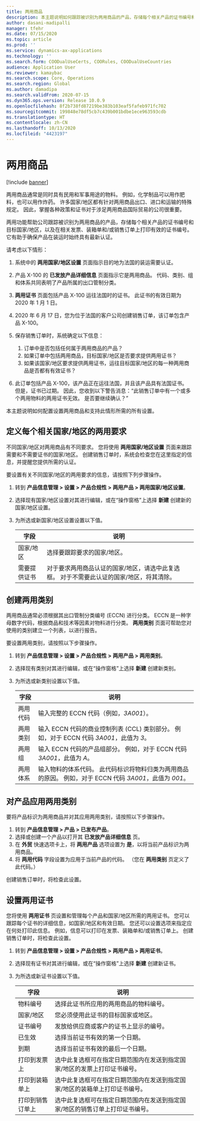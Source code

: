 ```yaml
---
title: 两用商品
description: 本主题说明如何跟踪被识别为两用商品的产品，存储每个相关产品的证书编号和目标国家/地区，以及在相关发票、装箱单和/或销售订单上打印有效的证书编号。
author: dasani-madipalli
manager: tfehr
ms.date: 07/15/2020
ms.topic: article
ms.prod: ''
ms.service: dynamics-ax-applications
ms.technology: ''
ms.search.form: COODualUseCerts, COORules, COODualUseCountries
audience: Application User
ms.reviewer: kamaybac
ms.search.scope: Core, Operations
ms.search.region: Global
ms.author: damadipa
ms.search.validFrom: 2020-07-15
ms.dyn365.ops.version: Release 10.0.9
ms.openlocfilehash: 8f2b738fd87219be383b103eaf5fafeb971fc702
ms.sourcegitcommit: 199848e78df5cb7c439b001bdbe1ece963593cdb
ms.translationtype: HT
ms.contentlocale: zh-CN
ms.lasthandoff: 10/13/2020
ms.locfileid: "4423197"
---
```

# <a name="dual-use-goods"></a>两用商品

[!include [banner](../includes/banner.md)]

两用商品通常是同时具有民用和军事用途的物料。 例如，化学制品可以用作肥料，也可以用作炸药。 许多国家/地区都有针对两用商品出口、进口和运输的特殊规定。 因此，掌握各种政策和证书对于涉足两用商品国际贸易的公司很重要。

两用功能帮助公司跟踪被识别为两用商品的产品，存储每个相关产品的证书编号和目标国家/地区，以及在相关发票、装箱单和/或销售订单上打印有效的证书编号。 它有助于确保产品在装运时始终具有最新认证。

请考虑以下情形：

1. 系统中的 **两用国家/地区设置** 页面指示目的地为法国的装运需要认证。
2. 产品 X-100 的 **已发放产品详细信息** 页面指示它是两用商品。 代码、类别、组和体系共同表明了产品所属的出口管制分类。
3. **两用证书** 页面包括产品 X-100 运往法国时的证书。 此证书的有效日期为 2020 年 1 月 1 日。
4. 2020 年 6 月 17 日，您为位于法国的客户公司创建销售订单，该订单包含产品 X-100。
5. 保存销售订单时，系统确定以下信息：

    1. 订单中是否包括任何属于两用商品的产品？
    2. 如果订单中包括两用商品，目标国家/地区是否要求提供两用证书？
    3. 如果该国家/地区要求提供两用证书，运往目标国家/地区的每一种两用商品是否都有有效证书？

6. 此订单包括产品 X-100，该产品正在运往法国，并且该产品具有法国证书。 但是，证书已过期。 因此，您收到以下警告消息：“此销售订单中有一个或多个两用物料的两用证书无效。 是否要继续确认？”

本主题说明如何配置设置两用商品和支持此情形所需的所有设置。

## <a name="define-dual-use-requirements-for-each-relevant-country"></a>定义每个相关国家/地区的两用要求

不同国家/地区对两用商品有不同要求。 您将使用 **两用国家/地区设置** 页面来跟踪需要和不需要证书的国家/地区。 创建销售订单时，系统会检查您在这里指定的信息，并提醒您提供所需的认证。

要设置有关不同国家/地区的两用要求的信息，请按照下列步骤操作。

1. 转到 **产品信息管理 \> 设置 \> 产品合规性 \> 两用产品 \> 两用国家/地区设置**。
2. 选择现有国家/地区设置对其进行编辑，或在“操作窗格”上选择 **新建** 创建新的国家/地区设置。
3. 为所选或新国家/地区设置设置以下值。

    | 字段 | 说明 |
    |---|---|
    | 国家/地区 | 选择要跟踪要求的国家/地区。 |
    | 需要提供证书 | 对于要求两用商品认证的国家/地区，请选中此复选框。 对于不需要此认证的国家/地区，将其清除。 |

## <a name="create-dual-use-categories"></a>创建两用类别

两用商品通常必须根据其出口管制分类编号 (ECCN) 进行分类。 ECCN 是一种字母数字代码，根据商品和技术等因素对物料进行分类。 **两用类别** 页面可帮助您对使用的类别建立一个列表，以进行报告。

要设置两用类别，请按照以下步骤操作。

1. 转到 **产品信息管理 \> 设置 \> 产品合规性 \> 两用产品 \> 两用类别**。
2. 选择现有类别对其进行编辑，或在“操作窗格”上选择 **新建** 创建新类别。
3. 为所选或新类别设置以下值。

    | 字段 | 说明 |
    |---|---|
    | 两用代码 | 输入完整的 ECCN 代码（例如，*3A001*）。|
    | 两用类别 | 输入 ECCN 代码的商业控制列表 (CCL) 类别部分。 例如，对于 ECCN 代码 *3A001*，此值为 *3*。 |
    | 两用组 | 输入 ECCN 代码的产品组部分。 例如，对于 ECCN 代码 *3A001*，此值为 *A*。 |
    | 两用体系 | 输入物料的体系代码。 此代码标识将物料归类为两用商品的原因。 例如，对于 ECCN 代码 *3A001*，此值为 *001*。 |

## <a name="apply-dual-use-categories-to-products"></a>对产品应用两用类别

要将产品标识为两用商品并对其应用两用类别，请按照以下步骤操作。

1. 转到 **产品信息管理 \> 产品 \> 已发布产品**。
1. 选择或创建一个产品以打开其 **已发放产品详细信息** 页。
1. 在 **外贸** 快速选项卡上，将 **两用产品** 选项设置为 **是**，以将当前产品标识为两用商品。
1. 将 **两用代码** 字段设置为应用于当前产品的代码。 （您在 **两用类别** 页定义了此代码。）

创建销售订单时，将检查此设置。

## <a name="set-up-dual-use-certificates"></a>设置两用证书

您将使用 **两用证书** 页设置和管理每个产品和国家/地区所需的两用证书。 您可以跟踪每个证书的详细信息，如国家/地区和有效日期。 您还可以设置选项来指定应在何处打印此信息。 例如，信息可以打印在发票、装箱单和/或销售订单上。 创建销售订单时，将检查此设置。

1. 转到 **产品信息管理 \> 设置 \> 产品合规性 \> 两用产品 \> 两用证书**。
2. 选择现有证书对其进行编辑，或在“操作窗格”上选择 **新建** 创建新证书。
3. 为所选或新证书设置以下值。

    | 字段 | 说明 |
    |---|---|
    | 物料编号 | 选择此证书所应用的两用商品的物料编号。 |
    | 国家/地区 | 您必须使用此证书的目标国家或地区。 |
    | 证书编号 | 发放给供应商或客户的证书上显示的编号。 |
    | 已生效 | 选择当前证书有效的第一个日期。|
    | 到期 | 选择当前证书有效的最后一个日期。 |
    | 打印到发票上 | 选中此复选框可在指定日期范围内在发送到指定国家/地区的发票上打印证书编号。 |
    | 打印到装箱单上 | 选中此复选框可在指定日期范围内在发送到指定国家/地区的装箱单上打印证书编号。 |
    | 打印到销售订单上 | 选中此复选框可在指定日期范围内在发送到指定国家/地区的销售订单上打印证书编号。 |
